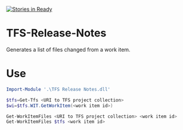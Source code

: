 [![Stories in Ready](https://badge.waffle.io/vbjay/TFS-Release-Notes.png?label=ready&title=Ready&nbsp;Tasks)](https://waffle.io/vbjay/TFS-Release-Notes)
# TFS-Release-Notes
Generates a list of files changed from a work item.

# Use

```powershell
Import-Module '.\TFS Release Notes.dll'

$tfs=Get-Tfs <URI to TFS project collection>
$wi=$tfs.WIT.GetWorkItem(<work item id>)

Get-WorkItemFiles <URI to TFS project collection> <work item id>
Get-WorkItemFiles $tfs <work item id>
```
